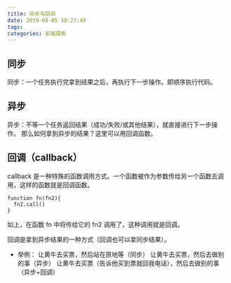 ```yaml
---
title: 异步与回调
date: 2019-08-05 18:27:49
tags:
categories: 前端探索
---
```


## 同步
同步：一个任务执行完拿到结果之后，再执行下一步操作。即顺序执行代码。

## 异步
异步：不等一个任务返回结果（成功/失败/或其他结果），就直接进行下一步操作。
那么如何拿到异步的结果？这里可以用回调函数。

## 回调（callback）
callback 是一种特殊的函数调用方式。一个函数被作为参数传给另一个函数去调用，这样的函数就是回调函数。
```
function fn(fn2){
  fn2.call()
}
```
如上，在函数 fn 中将传给它的 fn2 调用了，这种调用就是回调。

回调是拿到异步结果的一种方式（回调也可以拿同步结果）。
+ 举例：
让黄牛去买票，然后站在原地等（同步）
让黄牛去买票，然后去做别的事（异步）
让黄牛去买票（告诉他买到票就回我电话），然后去做别的事（异步+回调）
